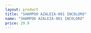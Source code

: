 ```yaml
---
layout: product
title: "SHAMPOO AZALEIA-001 INCOLORO"
name: "SHAMPOO AZALEIA-001 INCOLORO"
price: 29.9
---
```

